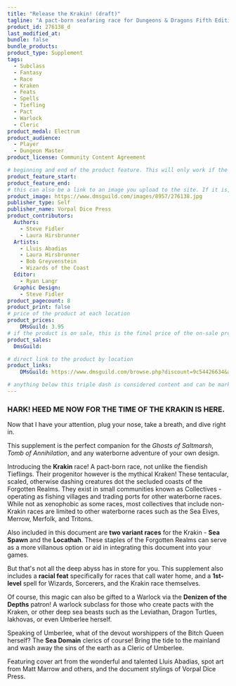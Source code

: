 ```yaml
---
title: "Release the Krakin! (draft)"
tagline: "A pact-born seafaring race for Dungeons & Dragons Fifth Edition"
product_id: 276138_d
last_modified_at:
bundle: false
bundle_products:
product_type: Supplement
tags:
  - Subclass
  - Fantasy
  - Race
  - Kraken
  - Feats
  - Spells
  - Tiefling
  - Pact
  - Warlock
  - Cleric
product_medal: Electrum
product_audience:
  - Player
  - Dungeon Master
product_license: Community Content Agreement

# beginning and end of the product feature. This will only work if the site is updated within several weeks of when the feature is supposed to happen. Making a new post counts as updating.
product_feature_start: 
product_feature_end: 
# this can also be a link to an image you upload to the site. If it is, it must start with a "/" or be a full link
product_image: https://www.dmsguild.com/images/8957/276138.jpg
publisher_type: Self
publisher_name: Vorpal Dice Press
product_contributors:
  Authors:
    - Steve Fidler
    - Laura Hirsbrunner
  Artists:
    - Lluis Abadias
    - Laura Hirsbrunner
    - Bob Greyvenstein
    - Wizards of the Coast
  Editor:
    - Ryan Langr
  Graphic Design:
    - Steve Fidler
product_pagecount: 8
product_print: false
# price of the product at each location
product_prices:
    DMsGuild: 3.95
# if the product is on sale, this is the final price of the on-sale product for each location that it is on sale. The sales % will be calculated and displayed based on the difference between product_prices and product_sales
product_sales:
  DmsGuild:

# direct link to the product by location
product_links:
    DMsGuild: https://www.dmsguild.com/browse.php?discount=9c54426634&affiliate_id=1713687

# anything below this triple dash is considered content and can be markup or html. It should be fully HTML compatible as long as your tags are formatted correctly.
---
```

### HARK! HEED ME NOW FOR THE TIME OF THE KRAKIN IS HERE.

Now that I have your attention, plug your nose, take a breath, and dive right in.

This supplement is the perfect companion for the *Ghosts of Saltmarsh*, *Tomb of Annihilation*, and any waterborne adventure of your own design.

Introducing the **Krakin** race! A pact-born race, not unlike the fiendish Tieflings. Their progenitor however is the mythical Kraken! These tentacular, scaled, otherwise dashing creatures dot the secluded coasts of the Forgotten Realms. They exist in small communities known as Collectives - operating as fishing villages and trading ports for other waterborne races. While not as xenophobic as some races, most collectives that include non-Krakin races are limited to other waterborne races such as the Sea Elves, Merrow, Merfolk, and Tritons.

Also included in this document are **two variant races** for the Krakin - **Sea Spawn** and the **Locathah**. These staples of the Forgotten Realms can serve as a more villanous option or aid in integrating this document into your games.

But that's not all the deep abyss has in store for you. This supplement also includes a **racial feat** specifically for races that call water home, and a **1st-level** spell for Wizards, Sorcerers, and the Krakin race themselves.

Of course, this magic can also be gifted to a Warlock via the **Denizen of the Depths** patron! A warlock subclass for those who create pacts with the Kraken, or other deep sea beasts such as the Leviathan, Dragon Turtles, Iakhovas, or even Umberlee herself.

Speaking of Umberlee, what of the devout worshippers of the Bitch Queen herself? The **Sea Domain** clerics of course! Bring the tide to the mainland and wash away the sins of the earth as a Cleric of Umberlee.

Featuring cover art from the wonderful and talented Lluis Abadias, spot art from Matt Marrow and others, and the document stylings of Vorpal Dice Press.
